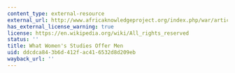 ```yaml
---
content_type: external-resource
external_url: http://www.africaknowledgeproject.org/index.php/war/article/view/433
has_external_license_warning: true
license: https://en.wikipedia.org/wiki/All_rights_reserved
status: ''
title: What Women's Studies Offer Men
uid: ddcdca84-3b6d-412f-ac41-6532d8d209eb
wayback_url: ''
---
```

